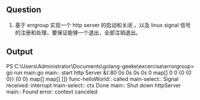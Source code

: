 ## Question

1. 基于 errgroup 实现一个 http server 的启动和关闭 ，以及 linux signal 信号的注册和处理，要保证能够一个退出，全部注销退出。

## Output

PS C:\Users\Administrator\Documents\golang-geeke\excercise\errorgroup> go run main.go
main:: start http Server &{:80 <nil> <nil> 0s 0s 0s 0s 0 map[] <nil> <nil> <nil> <nil> 0 0 {0 {0 0}} <nil> {0 0} map[] map[] <nil> []}
func-helloWorld:: called
main-select:: Signal received:  interrupt
main-select:: ctx Done
main:: Shut down httpServer
main:: Found error:  context canceled

